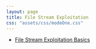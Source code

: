 ```yaml
---
layout: page
title: File Stream Exploitation
css: "assets/css/modeOne.css"
---
```


- [File Stream Exploitation Basics](/notes/file-streams/fs01)
